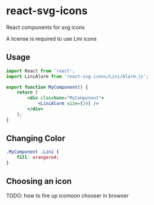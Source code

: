 # react-svg-icons

React components for svg icons

A license is required to use Lini icons

## Usage

```jsx harmony
import React from 'react';
import LiniAlarm from 'react-svg-icons/Lini/Alarm.js';

export function MyComponent() {
    return (
        <div className="MyComponent">
            <LiniAlarm size={24} />
        </div>
    );
}
```

## Changing Color

```css
.MyComponent .Lini {
    fill: orangered;
}
```

## Choosing an icon

TODO: how to fire up icomoon chooser in browser


